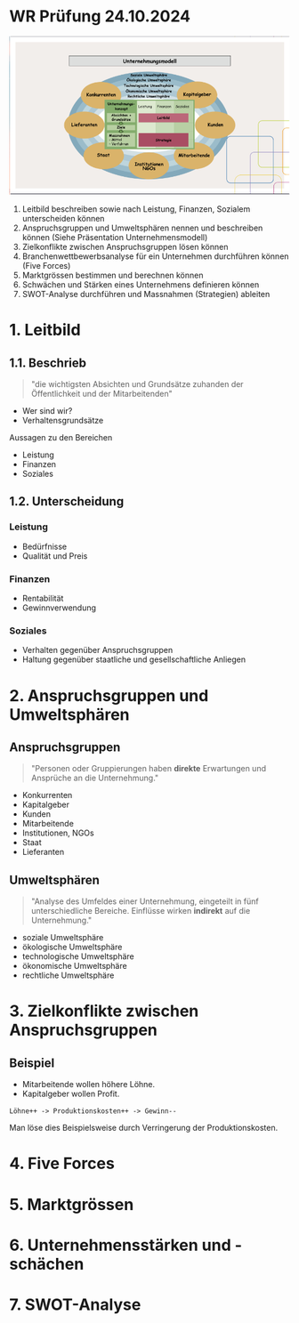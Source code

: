 # WR Prüfung 24.10.2024

![Unternehmungsmodell](unternehmungsmodell.png)

1. Leitbild beschreiben sowie nach Leistung, Finanzen, Sozialem unterscheiden können 
2. Anspruchsgruppen und Umweltsphären nennen und beschreiben können (Siehe Präsentation Unternehmensmodell) 
3. Zielkonflikte zwischen Anspruchsgruppen lösen können 
4. Branchenwettbewerbsanalyse für ein Unternehmen durchführen können (Five Forces) 
5. Marktgrössen bestimmen und berechnen können 
6. Schwächen und Stärken eines Unternehmens definieren können
7. SWOT-Analyse durchführen und Massnahmen (Strategien) ableiten

# 1. Leitbild

## 1.1. Beschrieb

> "die wichtigsten Absichten und Grundsätze zuhanden der Öffentlichkeit und der Mitarbeitenden"

- Wer sind wir?
- Verhaltensgrundsätze

Aussagen zu den Bereichen

- Leistung
- Finanzen
- Soziales

## 1.2. Unterscheidung

### Leistung

- Bedürfnisse
- Qualität und Preis

### Finanzen

- Rentabilität
- Gewinnverwendung

### Soziales

- Verhalten gegenüber Anspruchsgruppen
- Haltung gegenüber staatliche und gesellschaftliche Anliegen

# 2. Anspruchsgruppen und Umweltsphären

## Anspruchsgruppen

> "Personen oder Gruppierungen haben **direkte** Erwartungen und Ansprüche an die Unternehmung."

- Konkurrenten
- Kapitalgeber
- Kunden
- Mitarbeitende
- Institutionen, NGOs
- Staat
- Lieferanten

## Umweltsphären

> "Analyse des Umfeldes einer Unternehmung, eingeteilt in fünf unterschiedliche Bereiche.
   Einflüsse wirken **indirekt** auf die Unternehmung."

- soziale Umweltsphäre
- ökologische Umweltsphäre
- technologische Umweltsphäre
- ökonomische Umweltsphäre
- rechtliche Umweltsphäre

# 3. Zielkonflikte zwischen Anspruchsgruppen

## Beispiel

- Mitarbeitende wollen höhere Löhne.
- Kapitalgeber wollen Profit.

```
Löhne++ -> Produktionskosten++ -> Gewinn--
```

Man löse dies Beispielsweise durch Verringerung der Produktionskosten.

# 4. Five Forces

# 5. Marktgrössen

# 6. Unternehmensstärken und -schächen

# 7. SWOT-Analyse
